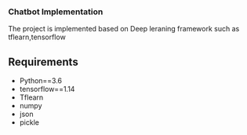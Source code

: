 ### Chatbot Implementation


The project is implemented based on Deep leraning framework such as tflearn,tensorflow



## Requirements
- Python==3.6
- tensorflow==1.14
- Tflearn
- numpy
- json
- pickle
